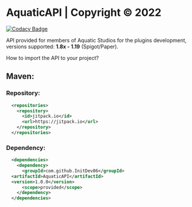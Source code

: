 # AquaticAPI | Copyright © 2022

[![Codacy Badge](https://app.codacy.com/project/badge/Grade/7caf1d679e0f441283b44964cdb2fde2)](https://www.codacy.com?utm_source=github.com&amp;utm_medium=referral&amp;utm_content=InitDev06/AquaticAPI&amp;utm_campaign=Badge_Grade)

API provided for members of Aquatic Studios for the plugins development, versions supported: **1.8x - 1.19** (Spigot/Paper).

How to import the API to your project?

## Maven:
  
### Repository:
  ```xml
    <repositories>
      <repository>
        <id>jitpack.io</id>
        <url>https://jitpack.io</url>
      </repository>
    </repositories>
  ```
    
### Dependency:
  ```xml
    <dependencies>
      <dependency>
        <groupId>com.github.InitDev06</groupId>
	<artifactId>AquaticAPI</artifactId>
	<version>1.0.0</version>
        <scope>provided</scope>
      </dependency>
    </dependencies>
  ```
